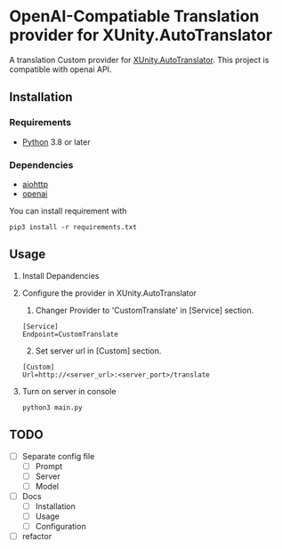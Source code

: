 # OpenAI-Compatiable Translation provider for XUnity.AutoTranslator

A translation Custom provider for [XUnity.AutoTranslator](https://github.com/bbepis/XUnity.AutoTranslator).
This project is compatible with openai API.

## Installation
### Requirements

- [Python](https://www.python.org/downloads/) 3.8 or later

### Dependencies
- [aiohttp](https://pypi.org/project/aiohttp/)
- [openai](https://pypi.org/project/openai/)

You can install requirement with
```
pip3 install -r requirements.txt
```

## Usage
1. Install Depandencies
2. Configure the provider in XUnity.AutoTranslator
    1. Changer Provider to 'CustomTranslate' in [Service] section.
    ```
    [Service]
    Endpoint=CustomTranslate
    ```
    2. Set server url in [Custom] section.
    ```
    [Custom]
    Url=http://<server_url>:<server_port>/translate
    ```

3. Turn on server in console
    ```
    python3 main.py
    ```

## TODO
- [ ] Separate config file
    - [ ] Prompt
    - [ ] Server
    - [ ] Model
- [ ] Docs
    - [ ] Installation
    - [ ] Usage
    - [ ] Configuration
- [ ] refactor